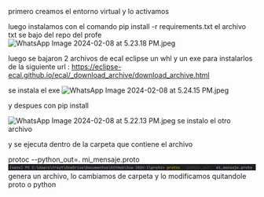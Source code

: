 primero creamos el entorno virtual y lo activamos

luego instalamos con el comando pip install -r requirements.txt
el archivo txt se bajo del repo del profe
![WhatsApp Image 2024-02-08 at 5.23.18 PM.jpeg](..%2F..%2F..%2FEscritorio%2FWhatsApp%20Image%202024-02-08%20at%205.23.18%20PM.jpeg)

luego se bajaron 2 archivos de ecal eclipse un whl y un exe para instalarlos de la siguiente url : 
https://eclipse-ecal.github.io/ecal/_download_archive/download_archive.html


se instala el exe
![WhatsApp Image 2024-02-08 at 5.24.15 PM.jpeg](..%2F..%2F..%2FEscritorio%2FWhatsApp%20Image%202024-02-08%20at%205.24.15%20PM.jpeg)

y despues con pip install <direccion del whl>

![WhatsApp Image 2024-02-08 at 5.22.13 PM.jpeg](..%2F..%2F..%2FEscritorio%2FWhatsApp%20Image%202024-02-08%20at%205.22.13%20PM.jpeg)
se instalo el otro archivo

y se ejecuta dentro de la carpeta que contiene el archivo

protoc --python_out=. mi_mensaje.proto
![img.png](img.png)
genera un archivo, lo cambiamos de carpeta y lo modificamos quitandole proto o python